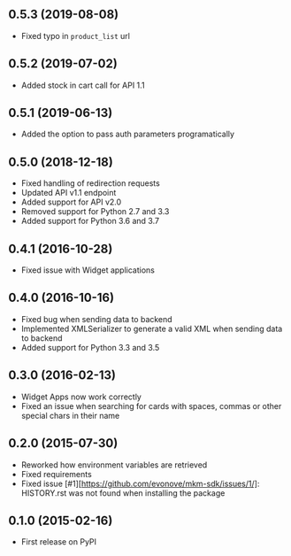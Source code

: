 ## 0.5.3 (2019-08-08)

* Fixed typo in `product_list` url

## 0.5.2 (2019-07-02)

* Added stock in cart call for API 1.1

## 0.5.1 (2019-06-13)

* Added the option to pass auth parameters programatically

## 0.5.0 (2018-12-18)

* Fixed handling of redirection requests
* Updated API v1.1 endpoint
* Added support for API v2.0
* Removed support for Python 2.7 and 3.3
* Added support for Python 3.6 and 3.7

## 0.4.1 (2016-10-28)

* Fixed issue with Widget applications

## 0.4.0 (2016-10-16)

* Fixed bug when sending data to backend
* Implemented XMLSerializer to generate a valid XML when sending data to backend
* Added support for Python 3.3 and 3.5

## 0.3.0 (2016-02-13)

* Widget Apps now work correctly
* Fixed an issue when searching for cards with spaces, commas or other special chars in their name

## 0.2.0 (2015-07-30)

* Reworked how environment variables are retrieved
* Fixed requirements
* Fixed issue [#1][https://github.com/evonove/mkm-sdk/issues/1/]: HISTORY.rst was not found when installing the package

## 0.1.0 (2015-02-16)

* First release on PyPI